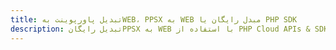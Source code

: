 ---title: تبدیل پاورپوینت بهWEB، PPSX به WEB مبدل رایگان یا PHP SDKdescription: تبدیل رایگانPPSX به WEB با استفاده از PHP Cloud APIs & SDK. همچنین اسناد Microsoft PowerPoint را در Cloud ایجاد، ویرایش و رندر کنید.---